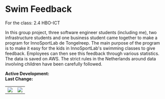 # Swim Feedback
For the class: 2.4 HBO-ICT

In this group project, three software engineer students (including me), two infrastructure students and one business student came together to make a program for InnoSportLab de Tongelreep. The main purpose of the program is to make it easy for the kids in InnoSportLab's swimming classes to give feedback. Employees can then see this feedback through various statistics. The data is saved on AWS. The strict rules in the Netherlands around data involving children have been carefully followed.

**Active Development:** <br>
**Last Change:** <br>

| | |
| :---: | :---: |
| ![](/Screenshots/.png) | ![](/Screenshots/.png) |
